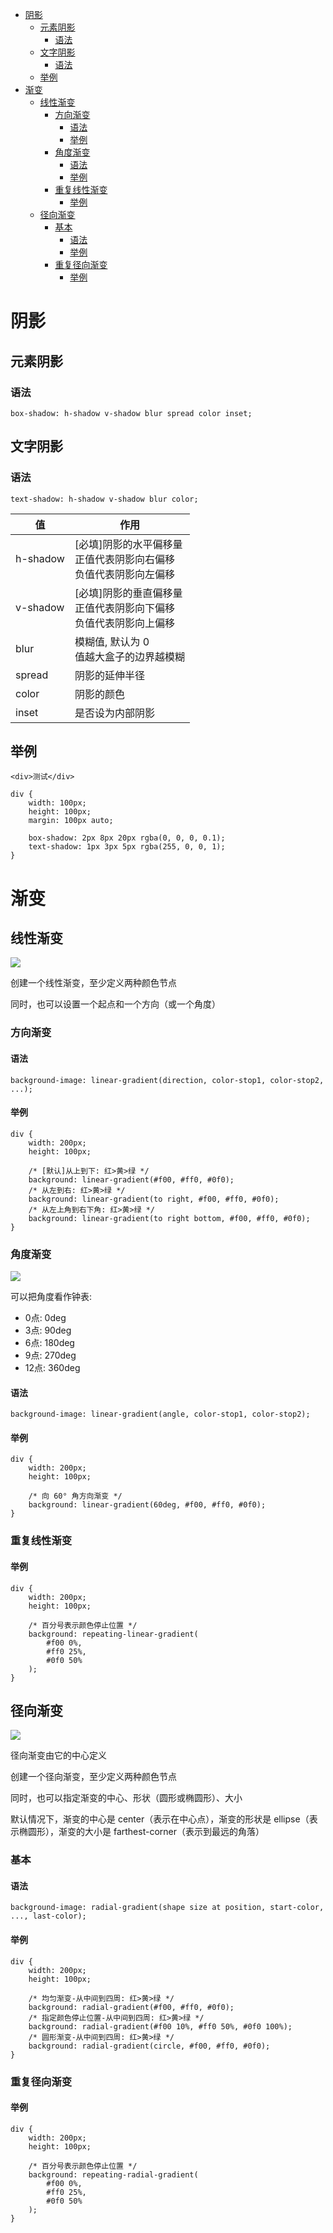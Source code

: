 <!--
 * @Author: shenxh
 * @Date: 2021-12-13 17:20:56
 * @LastEditors: shenxh
 * @LastEditTime: 2021-12-15 16:53:11
 * @Description: CSS3 阴影与渐变
-->

- [阴影](#阴影)
  - [元素阴影](#元素阴影)
    - [语法](#语法)
  - [文字阴影](#文字阴影)
    - [语法](#语法-1)
  - [举例](#举例)
- [渐变](#渐变)
  - [线性渐变](#线性渐变)
    - [方向渐变](#方向渐变)
      - [语法](#语法-2)
      - [举例](#举例-1)
    - [角度渐变](#角度渐变)
      - [语法](#语法-3)
      - [举例](#举例-2)
    - [重复线性渐变](#重复线性渐变)
      - [举例](#举例-3)
  - [径向渐变](#径向渐变)
    - [基本](#基本)
      - [语法](#语法-4)
      - [举例](#举例-4)
    - [重复径向渐变](#重复径向渐变)
      - [举例](#举例-5)

# 阴影

## 元素阴影

### 语法
```
box-shadow: h-shadow v-shadow blur spread color inset;
```

## 文字阴影

### 语法
```
text-shadow: h-shadow v-shadow blur color;
```

|值|作用|
|-|-|
|h-shadow|[必填]阴影的水平偏移量<br />正值代表阴影向右偏移<br />负值代表阴影向左偏移|
|v-shadow|[必填]阴影的垂直偏移量<br />正值代表阴影向下偏移<br />负值代表阴影向上偏移|
|blur|模糊值, 默认为 0<br />值越大盒子的边界越模糊|
|spread|阴影的延伸半径|<br />正值代表阴影向盒子各个方向延伸扩大<br />负值代表阴影沿相反方向缩小|
|color|阴影的颜色|
|inset|是否设为内部阴影|布尔值 (true/false)|

## 举例
```
<div>测试</div>
```
```
div {
    width: 100px;
    height: 100px;
    margin: 100px auto;

    box-shadow: 2px 8px 20px rgba(0, 0, 0, 0.1);
    text-shadow: 1px 3px 5px rgba(255, 0, 0, 1);
}
```

# 渐变

## 线性渐变
![](./images/1639558351895.png)

创建一个线性渐变，至少定义两种颜色节点

同时，也可以设置一个起点和一个方向（或一个角度）

### 方向渐变

#### 语法
```
background-image: linear-gradient(direction, color-stop1, color-stop2, ...);
```

#### 举例
```
div {
    width: 200px;
    height: 100px;

    /* [默认]从上到下: 红>黄>绿 */
    background: linear-gradient(#f00, #ff0, #0f0);
    /* 从左到右: 红>黄>绿 */
    background: linear-gradient(to right, #f00, #ff0, #0f0);
    /* 从左上角到右下角: 红>黄>绿 */
    background: linear-gradient(to right bottom, #f00, #ff0, #0f0);
}
```

### 角度渐变
![](./images/1639558369406.png)

可以把角度看作钟表:
+ 0点: 0deg
+ 3点: 90deg
+ 6点: 180deg
+ 9点: 270deg
+ 12点: 360deg

#### 语法
```
background-image: linear-gradient(angle, color-stop1, color-stop2);
```

#### 举例
```
div {
    width: 200px;
    height: 100px;

    /* 向 60° 角方向渐变 */
    background: linear-gradient(60deg, #f00, #ff0, #0f0);
}
```

### 重复线性渐变

#### 举例
```
div {
    width: 200px;
    height: 100px;

    /* 百分号表示颜色停止位置 */
    background: repeating-linear-gradient(
        #f00 0%,
        #ff0 25%,
        #0f0 50%
    );
}
```
## 径向渐变
![](./images/1639558386593.png)

径向渐变由它的中心定义

创建一个径向渐变，至少定义两种颜色节点

同时，也可以指定渐变的中心、形状（圆形或椭圆形）、大小

默认情况下，渐变的中心是 center（表示在中心点），渐变的形状是 ellipse（表示椭圆形），渐变的大小是 farthest-corner（表示到最远的角落）

### 基本

#### 语法
```
background-image: radial-gradient(shape size at position, start-color, ..., last-color);
```

#### 举例
```
div {
    width: 200px;
    height: 100px;

    /* 均匀渐变-从中间到四周: 红>黄>绿 */
    background: radial-gradient(#f00, #ff0, #0f0);
    /* 指定颜色停止位置-从中间到四周: 红>黄>绿 */
    background: radial-gradient(#f00 10%, #ff0 50%, #0f0 100%);
    /* 圆形渐变-从中间到四周: 红>黄>绿 */
    background: radial-gradient(circle, #f00, #ff0, #0f0);
}
```

### 重复径向渐变

#### 举例
```
div {
    width: 200px;
    height: 100px;

    /* 百分号表示颜色停止位置 */
    background: repeating-radial-gradient(
        #f00 0%,
        #ff0 25%,
        #0f0 50%
    );
}
```
